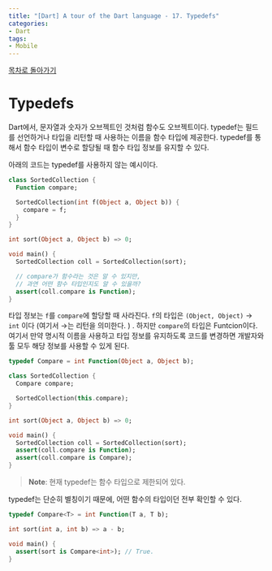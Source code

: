 ```yaml
---
title: "[Dart] A tour of the Dart language - 17. Typedefs"
categories:
- Dart
tags:
- Mobile
---
```


[목차로 돌아가기](/dart/a-tour-of-the-dart-language/)

# Typedefs

Dart에서, 문자열과 숫자가 오브젝트인 것처럼 함수도 오브젝트이다. typedef는 필드를 선언하거나 타입을 리턴할 때 사용하는 이름을 함수 타입에 제공한다. typedef를 통해서 함수 타입이 변수로 할당될 때 함수 타입 정보를 유지할 수 있다.

아래의 코드는 typedef를 사용하지 않는 예시이다.

``` dart
class SortedCollection {
  Function compare;

  SortedCollection(int f(Object a, Object b)) {
    compare = f;
  }
}

int sort(Object a, Object b) => 0;

void main() {
  SortedCollection coll = SortedCollection(sort);

  // compare가 함수라는 것은 알 수 있지만,
  // 과연 어떤 함수 타입인지도 알 수 있을까?
  assert(coll.compare is Function);
}
```

타입 정보는 `f`를 `compare`에 할당할 때 사라진다.  `f`의 타입은 `(Object, Object)` → `int` 이다 (여기서 →는 리턴을 의미한다. ) . 하지만 `compare`의 타입은 Funtcion이다. 여기서 만약 명시적 이름을 사용하고 타입 정보를 유지하도록 코드를 변경하면 개발자와 툴 모두 해당 정보를 사용할 수 있게 된다.

``` dart
typedef Compare = int Function(Object a, Object b);

class SortedCollection {
  Compare compare;

  SortedCollection(this.compare);
}

int sort(Object a, Object b) => 0;

void main() {
  SortedCollection coll = SortedCollection(sort);
  assert(coll.compare is Function);
  assert(coll.compare is Compare);
}
```

> **Note**: 현재 typedef는 함수 타입으로 제한되어 있다.

typedef는 단순히 별칭이기 때문에, 어떤 함수의 타입이던 전부 확인할 수 있다.

``` dart
typedef Compare<T> = int Function(T a, T b);

int sort(int a, int b) => a - b;

void main() {
  assert(sort is Compare<int>); // True.
}
```
